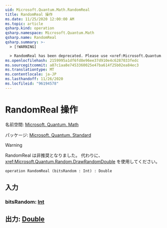```yaml
---
uid: Microsoft.Quantum.Math.RandomReal
title: RandomReal 操作
ms.date: 11/25/2020 12:00:00 AM
ms.topic: article
qsharp.kind: operation
qsharp.namespace: Microsoft.Quantum.Math
qsharp.name: RandomReal
qsharp.summary: >-
  > [!WARNING]

  > RandomReal has been deprecated. Please use <xref:Microsoft.Quantum.Random.DrawRandomDouble> instead.
ms.openlocfilehash: 2159995a1df6fd8e96ee37d910e4c6287033fedc
ms.sourcegitcommit: a87c1aa8e7453360025e47ba614f25b02ea84ec3
ms.translationtype: MT
ms.contentlocale: ja-JP
ms.lasthandoff: 11/26/2020
ms.locfileid: "96194578"
---
```

# <a name="randomreal-operation"></a>RandomReal 操作

名前空間: [Microsoft. Quantum. Math](xref:Microsoft.Quantum.Math)

パッケージ: [Microsoft. Quantum. Standard](https://nuget.org/packages/Microsoft.Quantum.Standard)


> [!WARNING]
> RandomReal は非推奨となりました。 代わりに、<xref:Microsoft.Quantum.Random.DrawRandomDouble> を使用してください。



```qsharp
operation RandomReal (bitsRandom : Int) : Double
```


## <a name="input"></a>入力

### <a name="bitsrandom--int"></a>bitsRandom: [Int](xref:microsoft.quantum.lang-ref.int)





## <a name="output--double"></a>出力: [Double](xref:microsoft.quantum.lang-ref.double)

